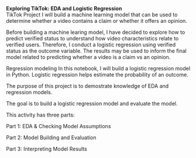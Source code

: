 **Exploring TikTok: EDA and Logistic Regression**  
TikTok Project
I will build a machine learning model that can be used to determine whether a video contains a claim or whether it offers an opinion.

Before building a machine learing model, I have decided to explore how to predict verified status to understand how video characteristics relate to verified users. Therefore, I conduct a logistic regression using verified status as the outcome variable. The results may be used to inform the final model related to predicting whether a video is a claim vs an opinion.

Regression modeling
In this notebook, I will build a logistic regression model in Python. Logistic regression helps estimate the probability of an outcome.

The purpose of this project is to demostrate knowledge of EDA and regression models.

The goal is to build a logistic regression model and evaluate the model.

This activity has three parts:

Part 1: EDA & Checking Model Assumptions

Part 2: Model Building and Evaluation

Part 3: Interpreting Model Results

